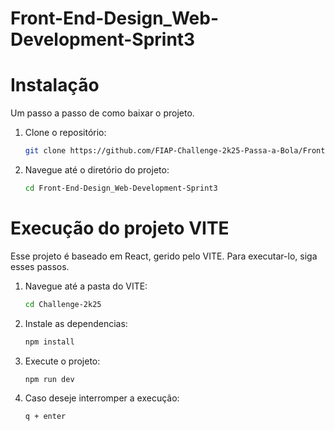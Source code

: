 # Front-End-Design_Web-Development-Sprint3

# Instalação

Um passo a passo de como baixar o projeto.

1.  Clone o repositório:
    ```bash
    git clone https://github.com/FIAP-Challenge-2k25-Passa-a-Bola/Front-End-Design_Web-Development-Sprint3.git
    ```
2.  Navegue até o diretório do projeto:
    ```bash
    cd Front-End-Design_Web-Development-Sprint3
    ```
    

# Execução do projeto VITE

Esse projeto é baseado em React, gerido pelo VITE. Para executar-lo, siga esses passos.

1.  Navegue até a pasta do VITE:
    ```bash
    cd Challenge-2k25
    ````
2.  Instale as dependencias:
    ```bash
    npm install
    ````
3.  Execute o projeto:
    ```bash
    npm run dev
    ```
4.  Caso deseje interromper a execução:
    ```bash
    q + enter
    ````
